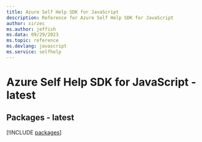 ```yaml
---
title: Azure Self Help SDK for JavaScript
description: Reference for Azure Self Help SDK for JavaScript
author: xirzec
ms.author: jeffish
ms.data: 09/29/2023
ms.topic: reference
ms.devlang: javascript
ms.service: selfhelp
---
```

# Azure Self Help SDK for JavaScript - latest
## Packages - latest
[!INCLUDE [packages](self-help-index.md)]